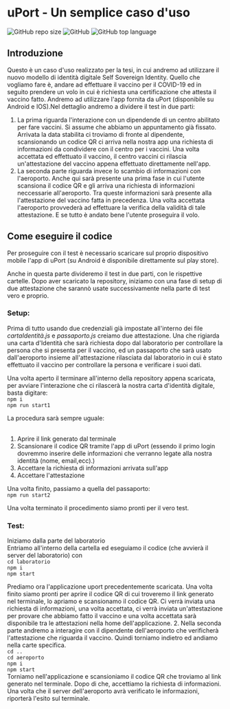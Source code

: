 # uPort - Un semplice caso d'uso        
![GitHub repo size](https://img.shields.io/github/repo-size/Crostatus/Jitter) ![GitHub](https://img.shields.io/github/license/Crostatus/Jitter) ![GitHub top language](https://img.shields.io/github/languages/top/Crostatus/Jitter?color=red)
 
 ## Introduzione   
 Questo è un caso d'uso realizzato per la tesi, in cui andremo ad utilizzare il nuovo modello di identità digitale Self Sovereign Identity. Quello che vogliamo fare è, andare ad effettuare il vaccino per il COVID-19 ed in seguito prendere un volo in cui è richiesta una certificazione che attesta il vaccino fatto. Andremo ad utilizzare l'app fornita da uPort (disponibile su Android e IOS).Nel dettaglio andremo a dividere  il test in due parti:
 
1.  La prima riguarda l'interazione con un dipendende di un centro abilitato per fare vaccini. Si assume che abbiamo un appuntamento già fissato. Arrivata la data stabilita ci troviamo di fronte al dipendente, scansionando un codice QR ci arriva nella nostra app una richiesta di informazioni da condividere con il centro per i vaccini. Una volta accettata ed effettuato il vaccino, il centro vaccini ci rilascia un'attestazione del vaccino appena effettuato direttamente nell'app.
2. La seconda parte riguarda invece lo scambio di informazioni con l'aeroporto. Anche qui sarà presente una prima fase in cui l'utente scansiona il codice QR e gli arriva una richiesta di informazioni neccessarie all'aeroporto. Tra queste informazioni sarà presente alla l'attestazione del vaccino fatta in precedenza. Una volta accettata l'aeroporto provvederà ad effettuare la verifica della validità di tale attestazione. E se tutto è andato bene l'utente proseguira il volo.

## Come eseguire il codice
Per proseguire con il test è necessario scaricare sul proprio dispositivo mobile l'app di uPort (su Android è disponibile direttamente sul play store).   

Anche in questa parte divideremo il test in due parti, con le rispettive cartelle. Dopo aver scaricato la repository, iniziamo con una fase di setup di due attestazione che sarannò usate successivamente nella parte di test vero e proprio.

### Setup:
Prima di tutto usando due credenziali già impostate all'interno dei file _cartaIdentità.js_ e _passaporto.js_ creiamo due attestazione. Una che rigiarda una carta d'Identità che sarà richiesta dopo dal laboratorio per controllare la persona che si presenta per il vaccino, ed un passaporto che sarà usato dall'aeroporto insieme all'attestazione rilasciata dal laboratorio in cui è stato effettuato il vaccino per controllare la persona e verificare i suoi dati.

Una volta aperto il terminare all'interno della repository appena scaricata, per avviare l'interazione che ci rilascerà la nostra carta d'identità digitale, basta digitare: <br />
`npm i`    		<br />
`npm run start1`  		<br />

La procedura sarà sempre uguale: <br /><br />
1. Aprire il link generato dal terminale <br />
2. Scansionare il codice QR tramite l'app di uPort  (essendo il primo login dovremmo inserire delle informazioni che verranno legate alla nostra identità (nome, email,ecc).)<br />
3. Accettare la richiesta di informazioni arrivata sull'app <br />
4. Accettare l'attestazione


Una volta finito, passiamo a quella del passaporto: <br />
`npm run start2`  		<br />

Una volta terminato il procedimento siamo pronti per il vero test.

### Test:

Iniziamo dalla parte del laboratorio<br /> Entriamo all'interno della cartella ed eseguiamo il codice (che avvierà il server del laboratorio) con <br />
`cd laboratorio` <br />
`npm i`    		<br />
`npm start`  		<br />

Prediamo ora l'applicazione uport precedentemente scaricata. 
Una volta finito siamo pronti per aprire il codice QR di cui troveremo il link generato nel terminale, lo apriamo e scansionamo il codice QR.
Ci verrà inviata una richiesta di informazioni, una volta accettata, ci verrà inviata un'attestazione per provare che abbiamo fatto il vaccino e una volta accettata sarà disponibile tra le attestazioni nella home dell'applicazione.
2. Nella seconda parte andremo a interagire con il dipendente dell'aeroporto che verificherà l'attestazione che riguarda il vaccino. Quindi torniamo indietro ed andiamo nella carte specifica. <br />
`cd ..` <br />
`cd aeroporto` <br />
`npm i`    		<br />
`npm start`  		<br />
Torniamo nell'applicazione e scansioniamo il codice QR che troviamo al link generato nel terminale. Dopo di che, accettiamo la richiesta di informazioni. Una volta che il server dell'aeroporto avrà verificato le informazioni, riporterà l'esito sul terminale.
